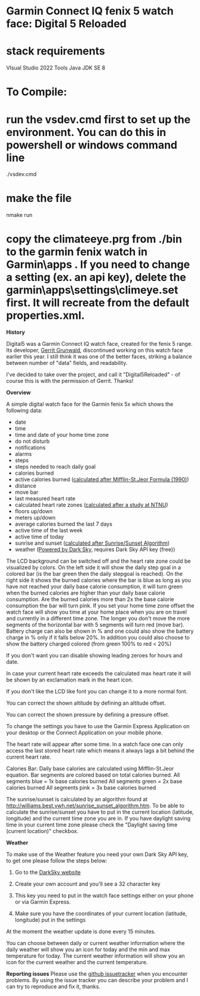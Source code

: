 # Garmin Connect IQ fenix 5 watch face: Digital 5 Reloaded

# stack requirements
VIsual Studio 2022 Tools
Java JDK SE 8

# To Compile:
# run the vsdev.cmd first to set up the environment. You can do this in powershell or windows command line
./vsdev.cmd

# make the file
nmake run

# copy the climateeye.prg from ./bin to the garmin fenix watch in Garmin\apps .  If you need to change a setting (ex. an api key), delete the garmin\apps\settings\climeye.set first.   It will recreate from the default properties.xml.

**History**

Digital5 was a Garmin Connect IQ watch face, created for the fenix 5 range. Its developer, [Gerrit Grunwald](https://twitter.com/hansolo_), discontinued working on this watch face earlier this year. I still think it was one of the better faces, striking a balance between number of "data" fields, and readability.

I've decided to take over the project, and call it "Digital5Reloaded" - of course this is with the permission of Gerrit. Thanks!

**Overview**

A simple digital watch face for the Garmin fenix 5x which shows the following data:
- date 
- time 
- time and date of your home time zone
- do not disturb
- notifications
- alarms
- steps
- steps needed to reach daily goal
- calories burned
- active calories burned ([calculated after Mifflin-St.Jeor Formula (1990)](https://www.ncbi.nlm.nih.gov/pubmed/2305711))
- distance
- move bar
- last measured heart rate
- calculated heart rate zones ([calculated after a study at NTNU](http://www.ntnu.edu/cerg/hrmax-info))
- floors up/down
- meters up/down
- average calories burned the last 7 days
- active time of the last week
- active time of today
- sunrise and sunset ([calculated after Sunrise/Sunset Algorithm](http://williams.best.vwh.net/sunrise_sunset_algorithm.htm))
- weather ([Powered by Dark Sky](https://darksky.net/poweredby/), requires Dark Sky API key (free))

The LCD background can be switched off and the heart rate zone could be visualized by colors.
On the left side it will show the daily step goal in a colored bar (is the bar green then the daily stepgoal is reached). On the right side it shows the burned calories where the bar is blue as long as you have not reached your daily base calorie consumption, it will turn green when the burned calories are higher than your daily base calorie consumption. Are the burned calories more than 2x the base calorie consumption the bar will turn pink. 
If you set your home time zone offset the watch face will show you time at your home place when you are on travel and currently in a different time zone.
The longer you don't move the more segments of the horizontal bar with 5 segments will turn red (move bar). 
Battery charge can also be shown in % and one could also show the battery charge in % only if it falls below 20%. In addition you could also
choose to show the battery charged colored (from green 100% to red < 20%)

If you don't want you can disable showing leading zeroes for hours and date.

In case your current heart rate exceeds the calculated max heart rate it will be shown by an exclamation mark in the heart icon.

If you don't like the LCD like font you can change it to a more normal font.

You can correct the shown altitude by defining an altitude offset.

You can correct the shown pressure by defining a pressure offset.

To change the settings you have to use the Garmin Express Application on your desktop or the Connect Application on your mobile phone.

The heart rate will appear after some time. In a watch face one can only access the last stored heart rate which means it always lags a bit behind the current heart rate.

Calories Bar:
Daily base calories are calculated using Mifflin-St.Jeor equation.
Bar segments are colored based on total calories burned.
All segments blue   = 1x base calories burned
All segments green  = 2x base calories burned
All segments pink   = 3x base calories burned

The sunrise/sunset is calculated by an algorithm found at http://williams.best.vwh.net/sunrise_sunset_algorithm.htm.
To be able to calculate the sunrise/sunset you have to put in the current location (latitude, longitude) and the current
time zone you are in. If you have daylight saving time in your current time zone please check the "Daylight saving time (current location)" checkbox.



**Weather** 

To make use of the Weather feature you need your own Dark Sky API key,
to get one please follow the steps below:

1. Go to the [DarkSky website](https://darksky.net/dev/)

2. Create your own account and you'll see a 32 character key

3. This key you need to put in the watch face settings either on your phone or via Garmin Express.

4. Make sure you have the coordinates of your current location (latitude, longitude) put in the settings

At the moment the weather update is done every 15 minutes.


You can choose between daily or current weather information where the daily weather will show you an icon for today and the min and max temperature for today. The current weather information will show you an icon for the current weather and the current temperature.



**Reporting issues**
Please use the [github issuetracker](https://github.com/erikvb/Digital5Reloaded/issues) when you encounter problems. By using the issue tracker you can describe your problem and I can try to reproduce and fix it, thanks.